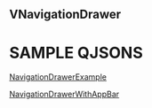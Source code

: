 ## VNavigationDrawer

# SAMPLE QJSONS

<a href="" onclick="this.href='?q=qjsons/NavigationDrawerExample.qjson'; this.target=(window.location !== window.parent.location) ? '' : '_blank';"  target=''>NavigationDrawerExample</a>

<a href="" onclick="this.href='?q=qjsons/NavigationDrawerWithAppBar.qjson'; this.target=(window.location !== window.parent.location) ? '' : '_blank';"  target=''>NavigationDrawerWithAppBar</a>
